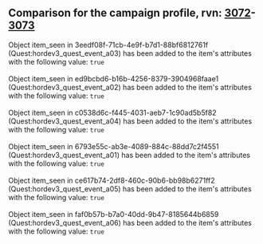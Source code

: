 ## Comparison for the campaign profile, rvn: [3072](https://github.com/PRO100KatYT/FortniteProfileRevisions/tree/main/profiles/campaign/3072%20campaign.json)-[3073](https://github.com/PRO100KatYT/FortniteProfileRevisions/tree/main/profiles/campaign/3073%20campaign.json)

Object item_seen in 3eedf08f-71cb-4e9f-b7d1-88bf6812761f (Quest:hordev3_quest_event_a03) has been added to the item's attributes with the following value: `true`
<br><br>
Object item_seen in ed9bcbd6-b16b-4256-8379-3904968faae1 (Quest:hordev3_quest_event_a02) has been added to the item's attributes with the following value: `true`
<br><br>
Object item_seen in c0538d6c-f445-4031-aeb7-1c90ad5b5f82 (Quest:hordev3_quest_event_a04) has been added to the item's attributes with the following value: `true`
<br><br>
Object item_seen in 6793e55c-ab3e-4089-884c-88dd7c2f4551 (Quest:hordev3_quest_event_a01) has been added to the item's attributes with the following value: `true`
<br><br>
Object item_seen in ce617b74-2df8-460c-90b6-bb98b6271ff2 (Quest:hordev3_quest_event_a05) has been added to the item's attributes with the following value: `true`
<br><br>
Object item_seen in faf0b57b-b7a0-40dd-9b47-8185644b6859 (Quest:hordev3_quest_event_a06) has been added to the item's attributes with the following value: `true`
<br><br>
